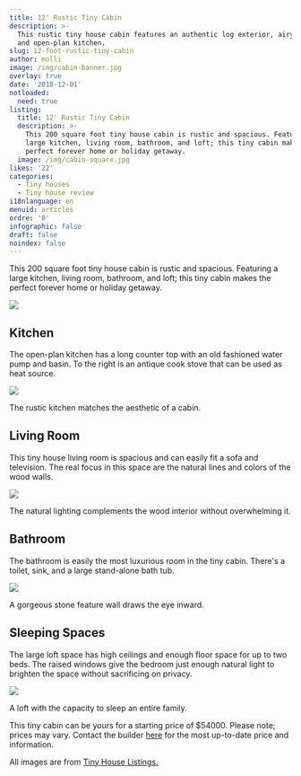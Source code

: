 ```yaml
---
title: 12' Rustic Tiny Cabin
description: >-
  This rustic tiny house cabin features an authentic log exterior, airy loft,
  and open-plan kitchen. 
slug: 12-foot-rustic-tiny-cabin
author: molli
image: /img/cabin-banner.jpg
overlay: true
date: '2018-12-01'
notloaded:
  need: true
listing:
  title: 12' Rustic Tiny Cabin
  description: >-
    This 200 square foot tiny house cabin is rustic and spacious. Featuring a
    large kitchen, living room, bathroom, and loft; this tiny cabin makes the
    perfect forever home or holiday getaway.
  image: /img/cabin-square.jpg
likes: '22'
categories:
  - Tiny houses
  - Tiny house review
i18nlanguage: en
menuid: articles
ordre: '0'
infographic: false
draft: false
noindex: false
---
```

This 200 square foot tiny house cabin is rustic and spacious. Featuring a large kitchen, living room, bathroom, and loft; this tiny cabin makes the perfect forever home or holiday getaway.

![](/img/cabin-1.jpeg)

## Kitchen

The open-plan kitchen has a long counter top with an old fashioned water pump and basin. To the right is an antique cook stove that can be used as heat source.

![](/img/cabin-2.jpeg)

<span class="figcaption">The rustic kitchen matches the aesthetic of a cabin.</span>

## Living Room

This tiny house living room is spacious and can easily fit a sofa and television. The real focus in this space are the natural lines and colors of the wood walls. 

![](/img/cabin-3.jpeg)

<span class="figcaption">The natural lighting complements the wood interior without overwhelming it.</span>

## Bathroom

The bathroom is easily the most luxurious room in the tiny cabin. There's a toilet, sink, and a large stand-alone bath tub. 

![](/img/cabin-5.jpeg)

<span class="figcaption">A gorgeous stone feature wall draws the eye inward.</span>

## Sleeping Spaces

The large loft space has high ceilings and enough floor space for up to two beds. The raised windows give the bedroom just enough natural light to brighten the space without sacrificing on privacy.

![](/img/cabin-6.jpeg)

<span class="figcaption">A loft with the capacity to sleep an entire family.</span>

This tiny cabin can be yours for a starting price of $54000. Please note; prices may vary. Contact the builder [here](https://www.wiserockhomes.com/tiny-homestiny-cabins/) for the most up-to-date price and information.

All images are from [Tiny House Listings.](https://tinyhouselistings.com/listings/this-is-fine-luxurious-tiny-cabin-ready-for-febuary-delivery-to-your-site-in-your-state-ready-for-plumbing-electric-hook-ups-solar-andshipping-are-additional-as-well-as)
